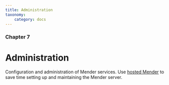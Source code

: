 ```yaml
---
title: Administration
taxonomy:
    category: docs
---
```


### Chapter 7

# Administration

Configuration and administration of Mender services.
Use [hosted Mender](https://hosted.mender.io?target=_blank) to save time setting up and maintaining the Mender server.
